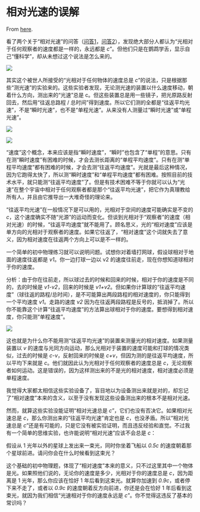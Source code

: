 # 相对光速的误解

From [here](https://yinwang1.substack.com/p/06e).

<span>看了两个关于“相对光速”的问答（</span>[问答1](https://www.quora.com/What-is-the-relative-speed-of-the-speed-of-light?share=1)<span>，</span>[问答2](https://physics.stackexchange.com/questions/114523/what-is-the-speed-of-light-relative-to)<span>），发现绝大部分人都认为“光相对于任何观察者的速度都是一样的，永远都是</span> _c_<span>”。但他们只是在鹦鹉学舌，显示自己“懂科学”，却从未想过这个说法是怎么来的。</span>

![](https://substackcdn.com/image/fetch/w_1456,c_limit,f_auto,q_auto:good,fl_progressive:steep/https%3A%2F%2Fbucketeer-e05bbc84-baa3-437e-9518-adb32be77984.s3.amazonaws.com%2Fpublic%2Fimages%2F7ca75e06-cf9d-4963-93bd-4b7eae0ea923_1330x748.jpeg)

<span>其实这个被世人所接受的“光相对于任何物体的速度总是</span> _c_<span>”的说法，只是根据那些“测光速”的实验来的。这些实验者发现，无论测光速的装置以什么速度移动，朝着什么方向，测出来的“光速”总是 c。但这些装置总是用一些镜子，把光原路反射回去，然后用“往返总路程 / 总时间”得到速度。所以它们测的全都是“往返平均光速”，不是“瞬时光速”，也不是“单程光速”。从来没有人测量过“瞬时光速”或“单程光速”。</span>

![](https://substackcdn.com/image/fetch/w_1456,c_limit,f_auto,q_auto:good,fl_progressive:steep/https%3A%2F%2Fbucketeer-e05bbc84-baa3-437e-9518-adb32be77984.s3.amazonaws.com%2Fpublic%2Fimages%2Fbd97f802-9485-4f2c-8464-e5e2ea073b37_388x201.jpeg)

![](https://substackcdn.com/image/fetch/w_1456,c_limit,f_auto,q_auto:good,fl_progressive:steep/https%3A%2F%2Fbucketeer-e05bbc84-baa3-437e-9518-adb32be77984.s3.amazonaws.com%2Fpublic%2Fimages%2F725993d4-97aa-4a6a-b1f0-385708f4c116_494x223.png)

“速度”这个概念，本来应该是指“瞬时速度”，“瞬时”也包含了“单程”的意思。只有在测“瞬时速度”有困难的时候，才会去测长距离的“单程平均速度”。只有在测“单程平均速度”都有困难的时候，才会去测“往返平均速度”。光就是最后这种情况，因为它跑得太快了，所以测“瞬时速度”和“单程平均速度”都有困难。按照目前的技术水平，就只能测“往返平均速度”了。但是有技术困难不等于你就可以认为“光速”在整个宇宙中相对于任何观察者都是那个“往返平均光速”，把它作为真理教给所有人，并且由它推导出一大堆奇怪的理论来。

<span>“往返平均光速”在一般情况下是可以用的，光相对于空间的速度可能确实是不变的</span> _c_<span>，这个速度确实不随“光源”的运动而变化。但谈到光相对于“观察者”的速度（相对光速）的时候，“往返平均速度”就不能用了。顾名思义，光的“相对速度”应该是单方向的光相对于观察者的速度。如果它往返了，“相对速度”这个词就失去了意义，因为相对速度在往返两个方向上可以是不一样的。</span>

<span>一个简单的初中物理练习就可以说明问题。试想你对着墙打网球，假设球相对于地面的速度往返都是</span> _v1_<span>。你一边打球一边以 v2 的速度往前走，现在你想知道球相对于你的速度。</span>

<span>分析：由于你在往前走，所以球过去的时候和回来的时候，相对于你的速度是不同的，去的时候是</span> _v1-v2_<span>，回来的时候是</span> _v1+v2_<span>。但如果你计算球的“往返平均速度”（球往返的路程/总时间），是不可能算出两段路程的相对速度的，你只能得到一个平均速度</span> _v1_<span>。走路的速度</span> _v2_ <span>因为在往返两段路程是反号的，抵消掉了。所以你不能靠这个计算“往返平均速度”的方法算出球相对于你的速度。要想得到相对速度，你只能测“单程速度”。</span>

![](https://substackcdn.com/image/fetch/w_1456,c_limit,f_auto,q_auto:good,fl_progressive:steep/https%3A%2F%2Fbucketeer-e05bbc84-baa3-437e-9518-adb32be77984.s3.amazonaws.com%2Fpublic%2Fimages%2Fe44cbd07-2624-43c4-a8c7-b05ea7002933_822x555.jpeg)

<span>这也就是为什么你不能用测“往返平均光速”的装置来测量光的相对速度。如果测量装置以</span> _v_ <span>的速度与光同方向运动，那么光相对于装置的速度可能和打球的情况类似，过去的时候是</span> _c-v_<span>，反射回来的时候是</span> _c+v_<span>，但因为测的是往返平均速度，所以平均下来就是</span> _c_<span>。他们就因此认为光相对于任何观察者的速度总是</span> _c_<span>，无论观察者如何运动。这是错误的，因为这样测出来的不是光的相对速度，相对速度必须是单程速度。</span>

我觉得大家都太相信这些实验设备了，盲目地以为设备测出来就是对的，却忘记了“相对速度”本来的含义，以至于没有发现这些设备测出来的根本不是相对光速。

<span>然而，就算这些实验没能证明“相对光速总是</span> _c_<span>”，它们也没有否决它。如果相对光速总是</span> _c_<span>，那么你测出来的“往返平均光速”肯定也是</span> _c_<span>，也没矛盾。所以“相对光速总是</span> _c_<span>”还是有可能的，只是它没有被实验证明，而且违反经验和直觉。不过我有一个简单的思维实验，也许能说明“相对光速”应该不会总是</span> _c_<span>：</span>

<span>假设从 1 光年以外的星球上发出来一束光，同时你坐着飞船以</span> _0.5c_ <span>的速度朝着那个星球前进。请问你会在什么时候看到这束光？</span>

<span>这个基础的初中物理题，体现了“相对速度”本来的意义，只不过这里其中一个物体是光。如果照他们说的，无论你的速度是多少，光相对于你的速度总是</span> _c_<span>，因为距离是 1 光年，那么你应该在恰好 1 年后看到这束光。就算你加速到</span> _0.9c_<span>，或者停下来不走了，或者以</span> _0.9c_ <span>的速度朝着反方向前进，你还是会在恰好 1 年后看到这束光，就因为我们相信“光速相对于你的速度永远是</span> _c_<span>”。你不觉得这违反了基本的常识吗？</span>
